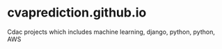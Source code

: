 # cvaprediction.github.io
Cdac projects which includes machine learning, django, python, python, AWS
